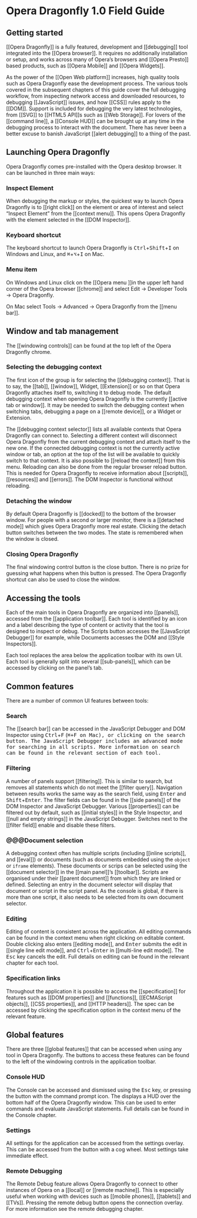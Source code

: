 # Opera Dragonfly 1.0 Field Guide

## Getting started

[[Opera Dragonfly]] is a fully featured, development and [[debugging]] tool integrated into the [[Opera browser]]. It requires no additionally installation or setup, and works across many of Opera’s browsers and [[Opera Presto]] based products, such as [[Opera Mobile]] and [[Opera Widgets]].

As the power of the [[Open Web platform]] increases, high quality tools such as Opera Dragonfly ease the development process. The various tools covered in the subsequent chapters of this guide cover the full debugging workflow, from inspecting network access and downloaded resources, to debugging [[JavaScript]] issues, and how [[CSS]] rules apply to the [[DOM]]. Support is included for debugging the very latest technologies, from [[SVG]] to [[HTML5 API]]s such as [[Web Storage]]. For lovers of the [[command line]], a [[Console HUD]] can be brought up at any time in the debugging process to interact with the document. There has never been a better excuse to banish JavaScript [[alert debugging]] to a thing of the past.

## Launching Opera Dragonfly

Opera Dragonfly comes pre-installed with the Opera desktop browser. It can be launched in three main ways:

### Inspect Element

When debugging the markup or styles, the quickest way to launch Opera Dragonfly is to [[right click]] on the element or area of interest and select <q>Inspect Element</q> from the [[context menu]]. This opens Opera Dragonfly with the element selected in the [[DOM Inspector]].

### Keyboard shortcut

The keyboard shortcut to launch Opera Dragonfly is <kbd>Ctrl</kbd>+<kbd>Shift</kbd>+<kbd>I</kbd> on Windows and Linux, and <kbd>⌘</kbd>+<kbd>⌥</kbd>+<kbd>I</kbd> on Mac.

### Menu item

On Windows and Linux click on the [[Opera menu ]]in the upper left hand corner of the Opera browser [[chrome]] and select Edit → Developer Tools → Opera Dragonfly.

On Mac select Tools → Advanced → Opera Dragonfly from the [[menu bar]].

## Window and tab management

The [[windowing controls]] can be found at the top left of the Opera Dragonfly chrome. 

### Selecting the debugging context

The first icon of the group is for selecting the [[debugging context]]. That is to say, the [[tab]], [[window]], Widget, [[Extension]] or so on that Opera Dragonfly attaches itself to, switching it to debug mode. The default debugging context when opening Opera Dragonfly is the currently [[active tab or window]]. It may be needed to switch the debugging context when switching tabs, debugging a page on a [[remote device]], or a Widget or Extension. 

The [[debugging context selector]] lists all available contexts that Opera Dragonfly can connect to. Selecting a different context will disconnect Opera Dragonfly from the current debugging context and attach itself to the new one. If the connected debugging context is not the currently active window or tab, an option at the top of the list will be available to quickly switch to that context. It is also possible to [[reload the context]] from this menu. Reloading can also be done from the regular browser reload button. This is needed for Opera Dragonfly to receive information about [[scripts]], [[resources]] and [[errors]]. The DOM Inspector is functional without reloading.

### Detaching the window

By default Opera Dragonfly is [[docked]] to the bottom of the browser window. For people with a second or larger monitor, there is a [[detached mode]] which gives Opera Dragonfly more real estate. Clicking the detach button switches between the two modes. The state is remembered when the window is closed.

### Closing Opera Dragonfly

The final windowing control button is the close button. There is no prize for guessing what happens when this button is pressed. The Opera Dragonfly shortcut can also be used to close the window.

## Accessing the tools

Each of the main tools in Opera Dragonfly are organized into [[panels]], accessed from the [[application toolbar]]. Each tool is identified by an icon and a label describing the type of content or activity that the tool is designed to inspect or debug. The Scripts button accesses the [[JavaScript Debugger]] for example, while Documents accesses the DOM and [[Style Inspectors]].

Each tool replaces the area below the application toolbar with its own UI. Each tool is generally split into several [[sub-panels]], which can be accessed by clicking on the panel’s tab. 

## Common features

There are a number of common UI features between tools:

### Search

The [[search bar]] can be accessed in the JavaScript Debugger and DOM Inspector using <kbd>Ctrl</kbd>+<kbd>F</kbd> (<kbd><kbd>⌘</kbd>+<kbd>F</kbd> on Mac), or clicking on the search button. The JavaScript Debugger includes an advanced mode for searching in all scripts. More information on search can be found in the relevant section of each tool.

### Filtering

A number of panels support [[filtering]]. This is similar to search, but removes all statements which do not meet the [[filter query]]. Navigation between results works the same way as the search field, using <kbd>Enter</kbd> and <kbd>Shift</kbd>+<kbd>Enter</kbd>. The filter fields can be found in the [[side panels]] of the DOM Inspector and JavaScript Debugger. Various [[properties]] can be filtered out by default, such as [[initial styles]] in the Style Inspector, and [[null and empty strings]] in the JavaScript Debugger. Switches next to the [[filter field]] enable and disable these filters. 


### @@@Document selection

A debugging context often has multiple scripts (including [[inline scripts]], and [[eval]]) or documents (such as documents embedded using the <code>object</code> or <code>iframe</code> elements). These documents or scrips can be selected using the [[document selector]] in the [[main panel]]’s [[toolbar]]. Scripts are organised under their [[parent document]] from which they are linked or defined. Selecting an entry in the document selector will display that document or script in the script panel. As the console is global, if there is more than one script, it also needs to be selected from its own document selector. 

### Editing

Editing of content is consistent across the application. All editing commands can be found in the context menu when right clicking on editable content. Double clicking also enters [[editing mode]], and <kbd>Enter</kbd> submits the edit in [[single line edit mode]], and <kbd>Ctrl</kbd>+<kbd>Enter</kbd> in [[multi-line edit mode]]. The <kbd>Esc</kbd> key cancels the edit. Full details on editing can be found in the relevant chapter for each tool.

### Specification links

Throughout the application it is possible to access the [[specification]] for features such as [[DOM properties]] and [[functions]], [[ECMAScript objects]], [[CSS properties]], and [[HTTP headers]]. The spec can be accessed by clicking the specification option in the context menu of the relevant feature. 

## Global features

There are three [[global features]] that can be accessed when using any tool in Opera Dragonfly. The buttons to access these features can be found to the left of the windowing controls in the application toolbar.

### Console HUD

The Console can be accessed and dismissed using the <kbd>Esc</kbd> key, or pressing the button with the command prompt icon. The displays a HUD over the bottom half of the Opera Dragonfly window. This can be used to enter commands and evaluate JavaScript statements. Full details can be found in the Console chapter.

### Settings

All settings for the application can be accessed from the settings overlay. This can be accessed from the button with a cog wheel. Most settings take immediate effect. 

### Remote Debugging

The Remote Debug feature allows Opera Dragonfly to connect to other instances of Opera on a [[local]] or [[remote machine]]. This is especially useful when working with devices such as [[mobile phones]], [[tablets]] and [[TVs]]. Pressing the remote debug button opens the connection overlay. For more information see the remote debugging chapter.